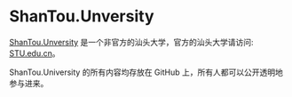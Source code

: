# ShanTou.Unversity

[ShanTou.Unversity](https://ShanTou.University) 是一个非官方的汕头大学，官方的汕头大学请访问: [STU.edu.cn](https://www.stu.edu.cn/)。


ShanTou.University 的所有内容均存放在 GitHub 上，所有人都可以公开透明地参与进来。